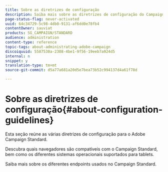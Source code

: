 ```yaml
---
title: Sobre as diretrizes de configuração
description: Saiba mais sobre as diretrizes de configuração do Campaign Standard.
page-status-flag: never-activated
uuid: 64c34729-5c98-4db0-9131-af6dd0e78fb4
contentOwner: sauviat
products: SG_CAMPAIGN/STANDARD
audience: administration
content-type: reference
topic-tags: about-administrating-adobe-campaign
discoiquuid: 5587530a-2308-4be1-9f56-19eeb7a924d5
internal: n
snippet: y
translation-type: tm+mt
source-git-commit: d5a77a681a20d5e7bea73b52c994137d4a61f78d

---
```



# Sobre as diretrizes de configuração{#about-configuration-guidelines}

Esta seção reúne as várias diretrizes de configuração para o Adobe Campaign Standard.

Descubra quais navegadores são compatíveis com o Campaign Standard, bem como os diferentes sistemas operacionais suportados para tablets.

Saiba mais sobre os diferentes endpoints usados no Campaign Standard.

